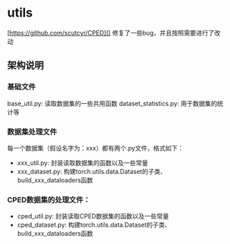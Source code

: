 # utils
[https://github.com/scutcyr/CPED]()
修复了一些bug，并且按照需要进行了改动

## 架构说明
### 基础文件
base_util.py: 读取数据集的一些共用函数
dataset_statistics.py: 用于数据集的统计等

### 数据集处理文件
每一个数据集（假设名字为：xxx）都有两个.py文件，格式如下：    
* xxx_util.py: 封装读取数据集的函数以及一些常量
* xxx_dataset.py: 构建torch.utils.data.Dataset的子类、build_xxx_dataloaders函数

### CPED数据集的处理文件：
* cped_util.py: 封装读取CPED数据集的函数以及一些常量
* cped_dataset.py: 构建torch.utils.data.Dataset的子类、build_xxx_dataloaders函数
